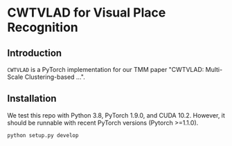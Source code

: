 # CWTVLAD for Visual Place Recognition

## Introduction
`CWTVLAD` is a PyTorch implementation for our TMM paper "CWTVLAD: Multi-Scale Clustering-based ...".

## Installation
We test this repo with Python 3.8, PyTorch 1.9.0, and CUDA 10.2. However, it should be runnable with recent PyTorch versions (Pytorch >=1.1.0).
```shell
python setup.py develop
```
